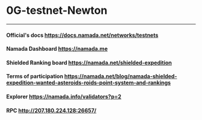 # 0G-testnet-Newton
***
#### Official's docs   https://docs.namada.net/networks/testnets

#### Namada Dashboard   https://namada.me

#### Shielded Ranking board   https://namada.net/shielded-expedition

#### Terms of participation   https://namada.net/blog/namada-shielded-expedition-wanted-asteroids-roids-point-system-and-rankings

#### Explorer https://namada.info/validators?p=2

#### RPC http://207.180.224.128:26657/
